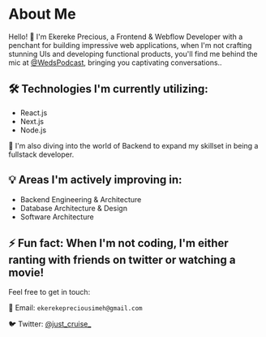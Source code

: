 # About Me

Hello! 👋 I'm Ekereke Precious, a Frontend & Webflow Developer with a penchant for building impressive web applications, when I'm not crafting stunning UIs and developing functional products, you'll find me behind the mic at [@WedsPodcast](https://twitter.com/WedsPodcast), bringing you captivating conversations..

## 🛠️ Technologies I'm currently utilizing:
- React.js
- Next.js
- Node.js
  
🌱 I'm also diving into the world of Backend to expand my skillset in being a fullstack developer.

## 💡 Areas I'm actively improving in:
- Backend Engineering & Architecture
- Database Architecture & Design
- Software Architecture

## ⚡ Fun fact: When I'm not coding, I'm either ranting with friends on twitter or watching a movie!

Feel free to get in touch:

📧 Email: `ekerekepreciousimeh@gmail.com`

🐦 Twitter: [@just_cruise_](https://twitter.com/just_cruise_)
